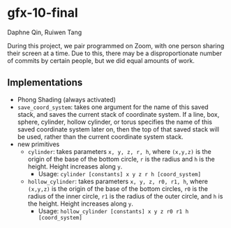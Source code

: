 # gfx-10-final

Daphne Qin, Ruiwen Tang

During this project, we pair programmed on Zoom, with one person sharing their screen at a time. Due to this, there may be a disproportionate number of commits by certain people, but we did equal amounts of work.

## Implementations
- Phong Shading (always activated)
- `save_coord_system`: takes one argument for the name of this saved stack, and saves the current stack of coordinate system. If a line, box, sphere, cylinder, hollow cylinder, or torus specifies the name of this saved coordinate system later on, then the top of that saved stack will be used, rather than the current coordinate system stack.
- new primitives
  - `cylinder`: takes parameters `x, y, z, r, h`, where `(x,y,z)` is the origin of the base of the bottom circle, `r` is the radius and `h` is the height. Height increases along `y`.
    - Usage: `cylinder [constants] x y z r h [coord_system]`
  - `hollow_cylinder`: takes parameters `x, y, z, r0, r1, h`, where `(x,y,z)` is the origin of the base of the bottom circles, `r0` is the radius of the inner circle, `r1` is the radius of the outer circle, and `h` is the height. Height increases along `y`.
    - Usage: `hollow_cylinder [constants] x y z r0 r1 h [coord_system]`